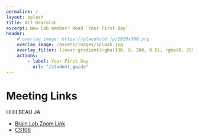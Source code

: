 ```yaml
---
permalink: /
layout: splash
title: AIT Brainlab
excerpt: New lab member? Read `Your First Day`
header:
    # overlay_image: https://placehold.jp/1920x500.png
    overlay_image: /assets/images/splash.jpg
    overlay_filter: linear-gradient(rgba(130, 0, 200, 0.5), rgba(0, 255, 255, 0.5))
    actions:
        - label: Your First Day
          url: "/student_guide"
---
```


# Meeting Links
HIIIII BEAU JA
- [Brain Lab Zoom Link](https://ait-ac-th.zoom.us/j/91555316579?pwd=WURMcHdJY3VFamhtTXlBMXM3YU5mQT09)
- [CS106](https://ait-ac-th.zoom.us/j/4926034006?pwd=Nng0ZTEyQU1jWm55VG41K2p6THJ5QT09)